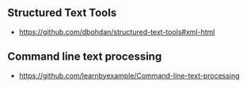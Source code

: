 ## Structured Text Tools
- https://github.com/dbohdan/structured-text-tools#xml-html

## Command line text processing
- https://github.com/learnbyexample/Command-line-text-processing